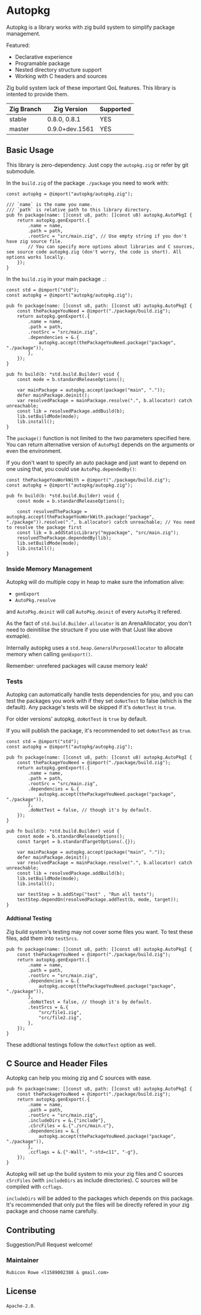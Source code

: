 # Autopkg
Autopkg is a library works with zig build system to simplify package management.

Featured:
- Declarative experience
- Programable package
- Nested directory structure support
- Working with C headers and sources

Zig build system lack of these important QoL features. This library is intented to provide them.

| Zig Branch | Zig Version    | Supported |
|------------|----------------|-----------|
| stable     | 0.8.0, 0.8.1    | YES       |
| master     | 0.9.0+dev.1561 | YES       |

## Basic Usage

This library is zero-dependency. Just copy the `autopkg.zig` or refer by git submodule.

In the `build.zig` of the package `./package` you need to work with:
````zig
const autopkg = @import("autopkg/autopkg.zig");

/// `name` is the name you name.
/// `path` is relative path to this library directory.
pub fn package(name: []const u8, path: []const u8) autopkg.AutoPkgI {
    return autopkg.genExport(.{
        .name = name,
        .path = path,
        .rootSrc = "src/main.zig", // Use empty string if you don't have zig source file.
        // You can specify more options about libraries and C sources, see source code autopkg.zig (don't worry, the code is short). All options works locally.
    });
}
````

In the `build.zig` in your main package `.`:
````zig
const std = @import("std");
const autopkg = @import("autopkg/autopkg.zig");

pub fn package(name: []const u8, path: []const u8) autopkg.AutoPkgI {
    const thePackageYouNeed = @import("./package/build.zig");
    return autopkg.genExport(.{
        .name = name,
        .path = path,
        .rootSrc = "src/main.zig",
        .dependencies = &.{
            autopkg.accept(thePackageYouNeed.package("package", "./package")),
        },
    });
}

pub fn build(b: *std.build.Builder) void {
    const mode = b.standardReleaseOptions();

    var mainPackage = autopkg.accept(package("main", "."));
    defer mainPackage.deinit();
    var resolvedPackage = mainPackage.resolve(".", b.allocator) catch unreachable;
    const lib = resolvedPackage.addBuild(b);
    lib.setBuildMode(mode);
    lib.install();
}
````

The `package()` function is not limited to the two parameters specified here. You can return alternative version of `AutoPkgI` depends on the arguments or even the environment.

If you don't want to specify an auto package and just want to depend on one using that, you could use `AutoPkg.dependedBy()`:

````zig
const thePackageYouWorkWith = @import("./package/build.zig");
const autopkg = @import("autopkg/autopkg.zig");

pub fn build(b: *std.build.Builder) void {
    const mode = b.standardReleaseOptions();

    const resolvedThePackage = autopkg.accept(thePackageYouWorkWith.package("package", "./package")).resolve(".", b.allocator) catch unreachable; // You need to resolve the package first
    const lib = b.addStaticLibrary("mypackage", "src/main.zig");
    resolvedThePackage.dependedBy(lib);
    lib.setBuildMode(mode);
    lib.install();
}
````

### Inside Memory Management
Autopkg will do multiple copy in heap to make sure the infomation alive:

- `genExport`
- `AutoPkg.resolve`

and `AutoPkg.deinit` will call `AutoPkg.deinit` of every `AutoPkg` it refered.

As the fact of `std.build.Builder.allocator` is an ArenaAllocator, you don't need to deinitilise the structure if you use with that (Just like above exmaple).

Internally autopkg uses a `std.heap.GeneralPurposeAllocator` to allocate memory when calling `genExport()`.

Remember: unrefered packages will cause memory leak!

### Tests

Autopkg can automatically handle tests dependencies for you, and you can test the packages you work with if they set `doNotTest` to false (which is the default). Any package's tests will be skipped if it's `doNotTest` is `true`.

For older versions' autopkg, `doNotTest` is `true` by default.

If you will publish the package, it's recommended to set `doNotTest` as `true`.

````zig
const std = @import("std");
const autopkg = @import("autopkg/autopkg.zig");

pub fn package(name: []const u8, path: []const u8) autopkg.AutoPkgI {
    const thePackageYouNeed = @import("./package/build.zig");
    return autopkg.genExport(.{
        .name = name,
        .path = path,
        .rootSrc = "src/main.zig",
        .dependencies = &.{
            autopkg.accept(thePackageYouNeed.package("package", "./package")),
        },
        .doNotTest = false, // though it's by default.
    });
}

pub fn build(b: *std.build.Builder) void {
    const mode = b.standardReleaseOptions();
    const target = b.standardTargetOptions(.{});

    var mainPackage = autopkg.accept(package("main", "."));
    defer mainPackage.deinit();
    var resolvedPackage = mainPackage.resolve(".", b.allocator) catch unreachable;
    const lib = resolvedPackage.addBuild(b);
    lib.setBuildMode(mode);
    lib.install();
    
    var testStep = b.addStep("test" , "Run all tests");
    testStep.dependOn(resolvedPackage.addTest(b, mode, target));
}
````

#### Addtional Testing

Zig build system's testing may not cover some files you want. To test these files, add them into `testSrcs`.

````Zig
pub fn package(name: []const u8, path: []const u8) autopkg.AutoPkgI {
    const thePackageYouNeed = @import("./package/build.zig");
    return autopkg.genExport(.{
        .name = name,
        .path = path,
        .rootSrc = "src/main.zig",
        .dependencies = &.{
            autopkg.accept(thePackageYouNeed.package("package", "./package")),
        },
        .doNotTest = false, // though it's by default.
        .testSrcs = &.{
            "src/file1.zig",
            "src/file2.zig",
        },
    });
}
````

These addtional testings follow the `doNotTest` option as well.

## C Source and Header Files

Autopkg can help you mixing zig and C sources with ease.

````zig
pub fn package(name: []const u8, path: []const u8) autopkg.AutoPkgI {
    const thePackageYouNeed = @import("./package/build.zig");
    return autopkg.genExport(.{
        .name = name,
        .path = path,
        .rootSrc = "src/main.zig",
        .includeDirs = &.{"include"},
        .cSrcFiles = &.{"./src/main.c"},
        .dependencies = &.{
            autopkg.accept(thePackageYouNeed.package("package", "./package")),
        },
        .ccflags = &.{"-Wall", "-std=c11", "-g"},
    });
}
````

Autopkg will set up the build system to mix your zig files and C sources `cSrcFiles` (with `includeDirs` as include directories). C sources will be compiled with `ccflags`.

`includeDirs` will be added to the packages which depends on this package. It's recommended that only put the files will be directly refered in your zig package and choose name carefully.

## Contributing

Suggestion/Pull Request welcome!

### Maintainer

`Rubicon Rowe <l1589002388 & gmail.com>`

## License
`Apache-2.0`.
